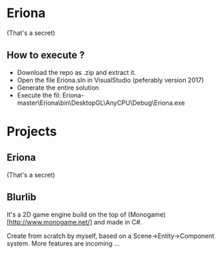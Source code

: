 # Eriona
(That's a secret)

## How to execute ?
- Download the repo as .zip and extract it.
- Open the file Eriona.sln in VisualStudio (peferably version 2017)
- Generate the entire solution
- Execute the fil: Eriona-master\Eriona\bin\DesktopGL\AnyCPU\Debug\Eriona.exe

# Projects

## Eriona
(That's a secret)

## Blurlib
It's a 2D game engine build on the top of (Monogame)[http://www.monogame.net/] and made in C#.

Create from scratch by myself, based on a Scene->Entity->Component system. More features are incoming ...
